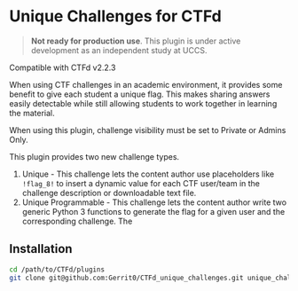 # Unique Challenges for CTFd

> **Not ready for production use**. This plugin is under active development as an independent study at UCCS.

Compatible with CTFd v2.2.3

When using CTF challenges in an academic environment, it provides some benefit to give each student
a unique flag. This makes sharing answers easily detectable while still allowing students to work
together in learning the material.

When using this plugin, challenge visibility must be set to Private or Admins Only.

This plugin provides two new challenge types.

1. Unique - This challenge lets the content author use placeholders like `!flag_8!` to
  insert a dynamic value for each CTF user/team in the challenge description or downloadable text file.
1. Unique Programmable - This challenge lets the content author write two generic Python 3 functions to
  generate the flag for a given user and the corresponding challenge. The 

## Installation

```bash
cd /path/to/CTFd/plugins
git clone git@github.com:Gerrit0/CTFd_unique_challenges.git unique_challenges
```

